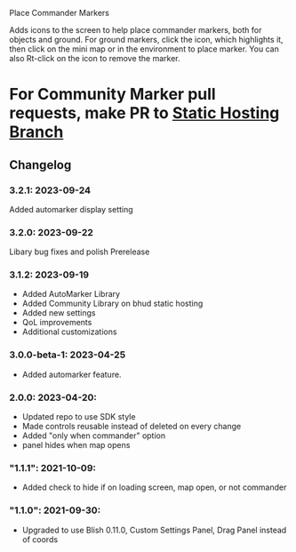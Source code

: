 Place Commander Markers

Adds icons to the screen to help place commander markers, both for objects and ground.
For ground markers, click the icon, which highlights it, then click on the mini map or in the environment to place marker.  You can also Rt-click on the icon to remove the marker.  


# For Community Marker pull requests, make PR to [Static Hosting Branch](https://github.com/manlaan/BlishHud-CommanderMarkers/tree/bhud-static/Manlaan.CommanderMarkers)

## Changelog

### 3.2.1: 2023-09-24
Added automarker display setting
### 3.2.0: 2023-09-22
Libary bug fixes and polish
Prerelease
### 3.1.2: 2023-09-19
* Added AutoMarker Library
* Added Community Library on bhud static hosting
* Added new settings
* QoL improvements
* Additional customizations
### 3.0.0-beta-1: 2023-04-25
* Added automarker feature.
### 2.0.0: 2023-04-20:
* Updated repo to use SDK style
* Made controls reusable instead of deleted on every change
* Added "only when commander" option
* panel hides when map opens
### "1.1.1": 2021-10-09:
* Added check to hide if on loading screen, map open, or not commander

### "1.1.0": 2021-09-30:
* Upgraded to use Blish 0.11.0, Custom Settings Panel, Drag Panel instead of coords
